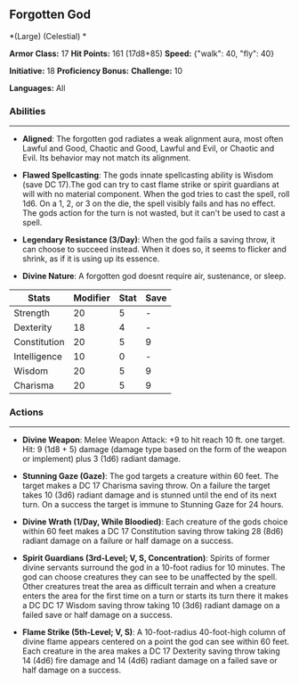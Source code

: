 ## Forgotten God
*(Large) (Celestial) *

**Armor Class:** 17
**Hit Points:** 161 (17d8+85)
**Speed:** {"walk": 40, "fly": 40}

**Initiative:** 18
**Proficiency Bonus:**
**Challenge:** 10

**Languages:** All

### Abilities
 --- 
- **Aligned**: The forgotten god radiates a weak alignment aura, most often Lawful and Good, Chaotic and Good, Lawful and Evil, or Chaotic and Evil. Its behavior may not match its alignment.

- **Flawed Spellcasting**: The gods innate spellcasting ability is Wisdom (save DC 17).The god can try to cast flame strike or spirit guardians at will with no material component. When the god tries to cast the spell, roll 1d6. On a 1, 2, or 3 on the die, the spell visibly fails and has no effect. The gods action for the turn is not wasted, but it can't be used to cast a spell.

- **Legendary Resistance (3/Day)**: When the god fails a saving throw, it can choose to succeed instead. When it does so, it seems to flicker and shrink, as if it is using up its essence.

- **Divine Nature**: A forgotten god doesnt require air, sustenance, or sleep.



| Stats | Modifier | Stat | Save
| ---- | ---- | ---- | ---- |
| Strength | 20 | 5 | - |
| Dexterity | 18 | 4 | - |
| Constitution | 20 | 5 | 9 |
| Intelligence | 10 | 0 | - |
| Wisdom | 20 | 5 | 9 |
| Charisma | 20 | 5 | 9 |

### Actions
 --- 
- **Divine Weapon**: Melee Weapon Attack: +9 to hit  reach 10 ft.  one target. Hit: 9 (1d8 + 5) damage (damage type based on the form of the weapon or implement) plus 3 (1d6) radiant damage.

- **Stunning Gaze (Gaze)**: The god targets a creature within 60 feet. The target makes a DC 17 Charisma saving throw. On a failure  the target takes 10 (3d6) radiant damage and is stunned until the end of its next turn. On a success  the target is immune to Stunning Gaze for 24 hours.

- **Divine Wrath (1/Day, While Bloodied)**: Each creature of the gods choice within 60 feet makes a DC 17 Constitution saving throw  taking 28 (8d6) radiant damage on a failure or half damage on a success.

- **Spirit Guardians (3rd-Level; V, S, Concentration)**: Spirits of former divine servants surround the god in a 10-foot radius for 10 minutes. The god can choose creatures they can see to be unaffected by the spell. Other creatures treat the area as difficult terrain  and when a creature enters the area for the first time on a turn or starts its turn there  it makes a DC DC 17 Wisdom saving throw  taking 10 (3d6) radiant damage on a failed save or half damage on a success.

- **Flame Strike (5th-Level; V, S)**: A 10-foot-radius  40-foot-high column of divine flame appears centered on a point the god can see within 60 feet. Each creature in the area makes a DC 17 Dexterity saving throw  taking 14 (4d6) fire damage and 14 (4d6) radiant damage on a failed save  or half damage on a success.

